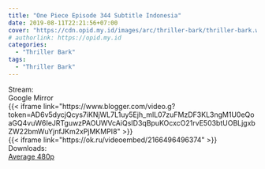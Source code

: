 ```yaml
---
title: "One Piece Episode 344 Subtitle Indonesia"
date: 2019-08-11T22:21:56+07:00
cover: "https://cdn.opid.my.id/images/arc/thriller-bark/thriller-bark.webp" # Optional, cover
# authorlink: https://opid.my.id
categories:
  - "Thriller Bark"
tags:
  - "Thriller Bark"
---
```

<div class="ui menu violet borderless inverted">
  <div class="header item active">
        Stream:
    </div>
  <a class="active item" data-tab="google">
    <i class="google drive icon"></i> Google
  </a>
  <a class="item nounderline" data-tab="mirror">
    <i class="odnoklassniki icon"></i> Mirror
  </a>
</div>
<div class="ui bottom attached tab segment active" style="border:0 !important;" data-tab="google">
{{< iframe link="https://www.blogger.com/video.g?token=AD6v5dycjQcys7iKNjWL7L1uy5Ejh_mlL07zuFMzDF3KL3ngM1U0eQoaGQ4vuW6IeJRTguwzPAOUWVcAiQsID3qBpuKOcxcO21rvE503btUOBLjgxbZW22bmWuYjnfJKm2xPjMKMPI8" >}}
</div>
<div class="ui bottom attached tab segment" style="border:0 !important;" data-tab="mirror">
{{< iframe link="https://ok.ru/videoembed/2166496496374" >}}
</div>
<div class="ui menu violet borderless inverted">
  <div class="header item active">
        Downloads:
    </div>
  <a class="item nounderline" href="https://ouo.io/GifGJrJ" target="_blank" rel="dofollow"><i class="google drive icon"></i>
    Average 480p</a>
</div>